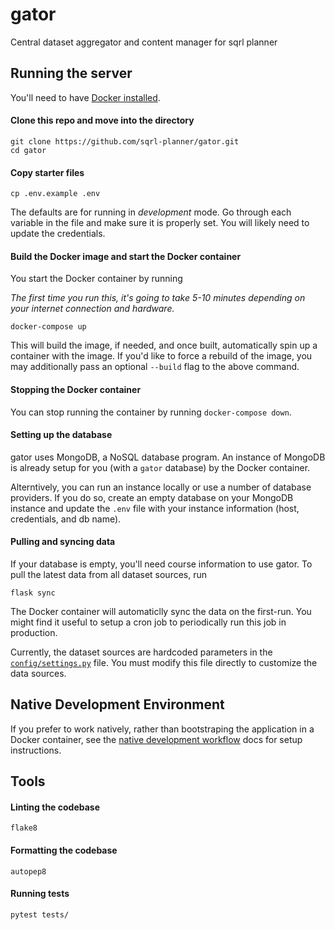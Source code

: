 # gator
Central dataset aggregator and content manager for sqrl planner

 ## Running the server
 You'll need to have [Docker installed](https://docs.docker.com/get-docker/).

 #### Clone this repo and move into the directory
 ```shell
 git clone https://github.com/sqrl-planner/gator.git
 cd gator
 ```

 #### Copy starter files
 ```shell
 cp .env.example .env
 ```
 The defaults are for running in *development* mode. Go through each variable in the file and make sure it is properly set. You will likely need to update the credentials.

 #### Build the Docker image and start the Docker container

You start the Docker container by running

 *The first time you run this, it's going to take 5-10 minutes depending on your internet connection and hardware.*
 ```shell
 docker-compose up
 ```
 This will build the image, if needed, and once built, automatically spin up a container with the image. If you'd like to force a rebuild of the image, you may additionally pass an optional ``--build`` flag to the above command.

 #### Stopping the Docker container

 You can stop running the container by running ``docker-compose down``.

#### Setting up the database

gator uses MongoDB, a NoSQL database program. An instance of MongoDB is already setup for you (with a ``gator`` database) by the Docker container. 

Alterntively, you can run an instance locally or use a number of database providers. If you do so, create an empty database on your MongoDB instance and update the ``.env`` file with your instance information (host, credentials, and db name).

#### Pulling and syncing data

If your database is empty, you'll need course information to use gator. To pull the latest data from all dataset sources, run

```shell
flask sync
```
The Docker container will automaticlly sync the data on the first-run. You might find it useful to setup a cron job to periodically run this job in production.

Currently, the dataset sources are hardcoded parameters in the [``config/settings.py``](https://github.com/sqrl-planner/sqrl-server/blob/main/config/settings.py) file. You must modify this file directly to customize the data sources.

## Native Development Environment
If you prefer to work natively, rather than bootstraping the application in a Docker container, see the [native development workflow](docs/develop-native.md) docs for setup instructions.

## Tools

#### Linting the codebase
```
flake8
```

#### Formatting the codebase
```
autopep8
```

#### Running tests
````
pytest tests/
````